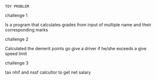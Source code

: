     TOY PROBLEM
challenge 1

Is a program that calculates grades from input of multiple name and their corresponding marks

challenge 2

Calculated the demerit points go give a driver if he/she exceeds a give speed limit

challenge 3

tax nhif and nssf calcultor to get net salary